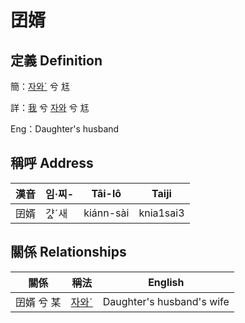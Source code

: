 # 囝婿
## 定義 Definition
簡：[자와ˊ](member20.md) 兮 尪

詳：[我](member1.md) 兮 [자와](member20.md) 兮 尪

Eng：Daughter's husband

## 稱呼 Address

漢音 | 임·찌- | Tâi-lô | Taiji
--- | --- | --- | --- 
囝婿 | 갸ᇫˊ새 | kiánn-sài | knia1sai3 


## 關係 Relationships

關係 | 稱法 | English
--- | --- | --- 
囝婿 兮 某 | [자와ˊ](member20.md) | Daughter's husband's wife
